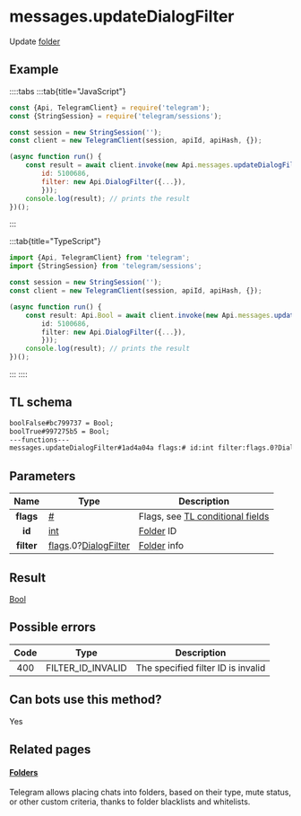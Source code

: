 # messages.updateDialogFilter

Update [folder](https://core.telegram.org/api/folders)

## Example

::::tabs
:::tab{title="JavaScript"}

```js
const {Api, TelegramClient} = require('telegram');
const {StringSession} = require('telegram/sessions');

const session = new StringSession('');
const client = new TelegramClient(session, apiId, apiHash, {});

(async function run() {
    const result = await client.invoke(new Api.messages.updateDialogFilter({
		id: 5100686,
		filter: new Api.DialogFilter({...}),
		}));
    console.log(result); // prints the result
})();
```

:::

:::tab{title="TypeScript"}

```ts
import {Api, TelegramClient} from 'telegram';
import {StringSession} from 'telegram/sessions';

const session = new StringSession('');
const client = new TelegramClient(session, apiId, apiHash, {});

(async function run() {
    const result: Api.Bool = await client.invoke(new Api.messages.updateDialogFilter({
		id: 5100686,
		filter: new Api.DialogFilter({...}),
		}));
    console.log(result); // prints the result
})();
```

:::
::::

## TL schema

```txt
boolFalse#bc799737 = Bool;
boolTrue#997275b5 = Bool;
---functions---
messages.updateDialogFilter#1ad4a04a flags:# id:int filter:flags.0?DialogFilter = Bool;
```

## Parameters

|    Name    | Type                                                                                                                                       | Description                                                                                             |
| :--------: | ------------------------------------------------------------------------------------------------------------------------------------------ | ------------------------------------------------------------------------------------------------------- |
| **flags**  | [#](https://core.telegram.org/type/%23)                                                                                                    | Flags, see [TL conditional fields](https://core.telegram.org/mtproto/TL-combinators#conditional-fields) |
|   **id**   | [int](https://core.telegram.org/type/int)                                                                                                  | [Folder](https://core.telegram.org/api/folders) ID                                                      |
| **filter** | [flags](https://core.telegram.org/mtproto/TL-combinators#conditional-fields).0?[DialogFilter](https://core.telegram.org/type/DialogFilter) | [Folder](https://core.telegram.org/api/folders) info                                                    |

## Result

[Bool](https://core.telegram.org/type/Bool)

## Possible errors

| Code | Type              | Description                        |
| :--: | ----------------- | ---------------------------------- |
| 400  | FILTER_ID_INVALID | The specified filter ID is invalid |

## Can bots use this method?

Yes

## Related pages

#### [Folders](https://core.telegram.org/api/folders)

Telegram allows placing chats into folders, based on their type, mute status, or other custom criteria, thanks to folder blacklists and whitelists.
